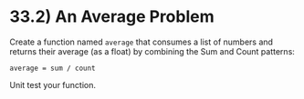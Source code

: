 # 33.2) An Average Problem

Create a function named `average` that consumes a list of numbers
and returns their average (as a float) by combining the Sum
and Count patterns:

    average = sum / count

Unit test your function.
